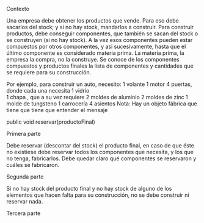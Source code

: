 Contexto

Una empresa debe obtener los productos que vende. Para eso debe sacarlos del stock; y si no hay stock, mandarlos a construir. Para construir productos, debe conseguir componentes, que también se sacan del stock o se construyen (si no hay stock). A la vez esos componentes pueden estar compuestos por otros componentes, y asi sucesivamente, hasta que el último componente es considerado materia prima. La materia prima, la empresa la compra, no la construye. Se conoce de los componentes compuestos y productos finales la lista de componentes y cantidades que se requiere para su construcción. 

Por ejemplo, para construir un auto, necesito: 
1 volante 
1 motor 
4 puertas, donde cada una necesita 
1 vidrio  
1 chapa , que a su vez requiere
2 moldes de aluminio
2 moldes de zinc
1 molde de tungsteno
1 carrocería 
4 asientos
Nota: Hay un objeto fábrica que tiene que tiene que entender el mensaje 

public void reservar(productoFinal)

Primera parte

Debe reservar (descontar del stock) el producto final, en caso de que éste no existiese debe reservar todos los componentes que necesita, y los que no tenga, fabricarlos. Debe quedar claro qué componentes se reservaron y cuáles se fabricaron.


Segunda parte

Si no hay stock del producto final y no hay stock de alguno de los elementos que hacen falta para su construcción, no se debe construir ni reservar nada.

Tercera parte

